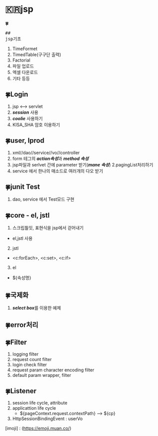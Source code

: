 # :kr:jsp

:four_leaf_clover: <pre>## jsp기초</pre>
1. TimeFormet
2. TimedTable(구구단 출력)
3. Factorial
4. 파일 업로드
5. 엑셀 다운로드
6. 기타 등등

## :four_leaf_clover:Login 
1. jsp <--> servlet
2. ***session*** 사용
3. ***coolie*** 사용하기
4. KISA_SHA 암호 이용하기

## :four_leaf_clover:user, lprod
1. xml//dao//service//vo//controller
 1. form 테그의 ***action속성***과 ***method 속성***
 2. jsp파일과 serlvet 간에 parameter 받기(***mane 속성***)
2.pagingList처리하기
 1. service 에서 한나의 매소드로 여러개의 다오 받기
 
## :four_leaf_clover:junit Test
1. dao, service 에서 Test모드 구현

## :four_leaf_clover:core -  el, jstl
1. 스크립틀잇, 표현식을 jsp에서 걷어내기
 - el,jstl 사용
2. jstl
 - <c:forEach>, <c:set>, <c:if>
3. el
 - ${속성명}

## :four_leaf_clover:국제화
1. ***select box***를 이용한 예제

## :four_leaf_clover:error처리

## :four_leaf_clover:Filter
1. logging filter
2. request count filter
3. login check filter
4. request param character encoding filter
5. default param wrapper, filter
 
## :four_leaf_clover:Listener
1. session life cycle, attribute
2. applicattion life cycle
   - ${pageContext.request.contextPath}
     --> ${cp}
3. HttpSessionBindingEvent : userVo
 




[imoji] : (https://emoji.muan.co/)
